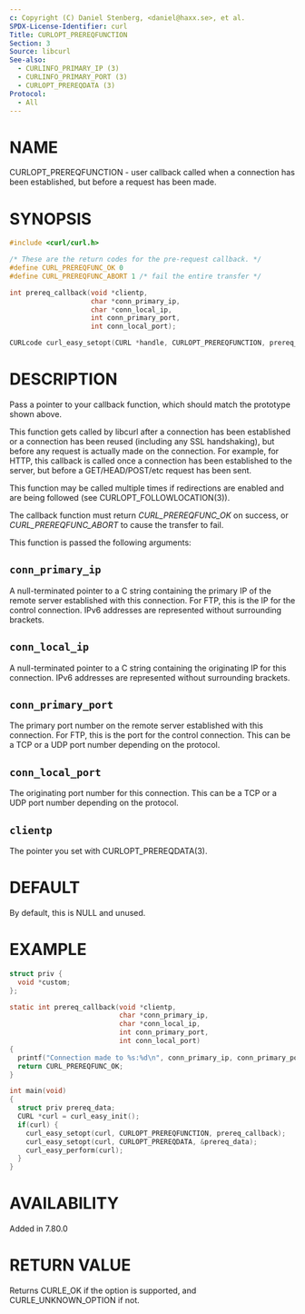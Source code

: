 ```yaml
---
c: Copyright (C) Daniel Stenberg, <daniel@haxx.se>, et al.
SPDX-License-Identifier: curl
Title: CURLOPT_PREREQFUNCTION
Section: 3
Source: libcurl
See-also:
  - CURLINFO_PRIMARY_IP (3)
  - CURLINFO_PRIMARY_PORT (3)
  - CURLOPT_PREREQDATA (3)
Protocol:
  - All
---
```


# NAME

CURLOPT_PREREQFUNCTION - user callback called when a connection has been
established, but before a request has been made.

# SYNOPSIS

~~~c
#include <curl/curl.h>

/* These are the return codes for the pre-request callback. */
#define CURL_PREREQFUNC_OK 0
#define CURL_PREREQFUNC_ABORT 1 /* fail the entire transfer */

int prereq_callback(void *clientp,
                    char *conn_primary_ip,
                    char *conn_local_ip,
                    int conn_primary_port,
                    int conn_local_port);

CURLcode curl_easy_setopt(CURL *handle, CURLOPT_PREREQFUNCTION, prereq_callback);
~~~

# DESCRIPTION

Pass a pointer to your callback function, which should match the prototype
shown above.

This function gets called by libcurl after a connection has been established
or a connection has been reused (including any SSL handshaking), but before any
request is actually made on the connection. For example, for HTTP, this
callback is called once a connection has been established to the server, but
before a GET/HEAD/POST/etc request has been sent.

This function may be called multiple times if redirections are enabled and are
being followed (see CURLOPT_FOLLOWLOCATION(3)).

The callback function must return *CURL_PREREQFUNC_OK* on success, or
*CURL_PREREQFUNC_ABORT* to cause the transfer to fail.

This function is passed the following arguments:

## `conn_primary_ip`

A null-terminated pointer to a C string containing the primary IP of the
remote server established with this connection. For FTP, this is the IP for
the control connection. IPv6 addresses are represented without surrounding
brackets.

## `conn_local_ip`

A null-terminated pointer to a C string containing the originating IP for this
connection. IPv6 addresses are represented without surrounding brackets.

## `conn_primary_port`

The primary port number on the remote server established with this connection.
For FTP, this is the port for the control connection. This can be a TCP or a
UDP port number depending on the protocol.

## `conn_local_port`

The originating port number for this connection. This can be a TCP or a UDP
port number depending on the protocol.

## `clientp`

The pointer you set with CURLOPT_PREREQDATA(3).

# DEFAULT

By default, this is NULL and unused.

# EXAMPLE

~~~c
struct priv {
  void *custom;
};

static int prereq_callback(void *clientp,
                           char *conn_primary_ip,
                           char *conn_local_ip,
                           int conn_primary_port,
                           int conn_local_port)
{
  printf("Connection made to %s:%d\n", conn_primary_ip, conn_primary_port);
  return CURL_PREREQFUNC_OK;
}

int main(void)
{
  struct priv prereq_data;
  CURL *curl = curl_easy_init();
  if(curl) {
    curl_easy_setopt(curl, CURLOPT_PREREQFUNCTION, prereq_callback);
    curl_easy_setopt(curl, CURLOPT_PREREQDATA, &prereq_data);
    curl_easy_perform(curl);
  }
}
~~~

# AVAILABILITY

Added in 7.80.0

# RETURN VALUE

Returns CURLE_OK if the option is supported, and CURLE_UNKNOWN_OPTION if not.
